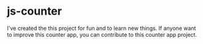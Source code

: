 # js-counter
I've created the this project for fun and to learn new things. If anyone want to improve this counter app, you can contribute to this counter app project.
